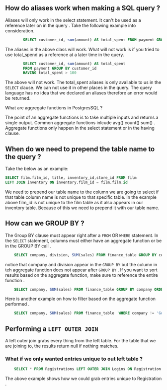 ## How do aliases work when making a SQL query ?

Aliases will only work in the select statement. It can't be used as a reference later on in the query . Take the following example into consideration. 

```sql 
        SELECT customer_id, sum(amount) AS total_spent FROM payment GROUP BY customer_id
```
The aliases in the above class will work. What will not work is if you tried to use total_spend as a reference at a later time in the query. 

```sql
        SELECT customer_id, sum(amount) AS total_spent
        FROM payment GROUP BY customer_id
        HAVING total_spent > 100
```

The above will not work. The total_spent aliases is only available to us in the `SELECT` clause. We can not use it in other places in the query. The query language has no idea that we declared an aliases therefore an error would be returned. 

What are aggregate functions in PostgresSQL ? 

The point of an aggregate functions is to take multiple inputs and returns a single output. 
Common aggregate functions inlcude avg() count() sum() . 
Aggregate functions only happen in the select statement or in the having clause. 

## When do we need to prepend the table name to the query ?
Take the below as an example:

```sql
SELECT film.film_id, title, inventory_id,store_id FROM film
LEFT JOIN inventory ON inventory.film_id = film.film.id
```
We need to prepend our table name to the column we are going to select if that table column name is not unique to that specific table. In the example above film_id is not unique to the film table as it also appears in our inventory table. Because of this we need to prepend it with our table name.  


## How can we GROUP BY ?

The Group BY clause must appear right after a `FROM` OR `WHERE` statement. 
In the `SELECT` statement, columns must either have an aggregate function or be in the GROUP BY call . 

```sql
    SELECT company, division, SUM(sales) FROM finance_table GROUP BY company, division
```
notice that company and division appear in the `GROUP BY` but the column in teh aggregate function does not appear after `GROUP BY` . If you want to sort results based on the aggregate function, make sure to reference the entire function . 

```sql
    SELECT company, SUM(sales) FROM finance_table GROUP BY company ORDER BY SUM(sales) LIMIT 5
```
Here is another example on how to filter based on the aggregate function performed . 
```sql
    SELECT company, SUM(sales) FROM finance_table  WHERE company != 'Google' GROUP BY company HAVING SUM(sales) > 100
```
## Performing a `LEFT OUTER JOIN`

A left outer join grabs every thing from the left table. For the table that we are joining to, the results return null if nothing matches. 

### What if we only wanted entries unique to out left table ?
```sql
    SELECT * FROM Registrations LEFT OUTER JOIN Logins ON Registration.name = Logins.name WHERE Logins.log_id IS null
```
The above example shows how we could grab entries unique to Registration . 
